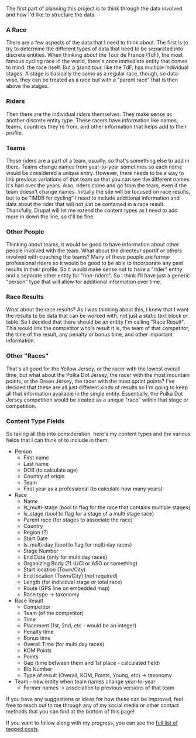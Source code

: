 
The first part of planning this project is to think through the data involved and how I'd like to structure the data.

### A Race

There are a few aspects of the data that I need to think about. The first is to try to determine the different types of data that need to be separated into discrete entities. When thinking about the Tour de France (TdF), the most famous cycling race in the world, there's once immediate entity that comes to mind: the race itself. But a grand tour, like the TdF, has multiple individual stages. A stage is basically the same as a regular race, though, so data-wise, they can be treated as a race but with a "parent race" that is then above the stages.

### Riders

Then there are the individual riders themselves. They make sense as another discrete entity type. These racers have information like names, teams, countries they're from, and other information that helps add to their profile.

### Teams

Those riders are a part of a team, usually, so that's something else to add in there. Teams change names from year-to-year sometimes so each name would be considered a unique entry. However, there needs to be a way to link previous variations of that team so that you can see the different names it's had over the years. Also, riders come and go from the team, even if the team doesn't change names. Initially the site will be focused on race results, but to be "IMDB for cycling" I need to include additional information and data about the rider that will not just be contained in a race result. Thankfully, Drupal will let me extend the content types as I need to add more in down the line, so it'll be fine.

### Other People

Thinking about teams, it would be good to have information about other people involved with the team. What about the directeur sportif or others involved with coaching the teams? Many of these people are former professional riders so it would be good to be able to incorporate any past results in their profile. So it would make sense not to have a "rider" entity and a separate other entity for "non-riders". So I think I'll have just a generic "person" type that will allow for additional information over time.

### Race Results

What about the race results? As I was thinking about this, I knew that I want the results to be data that can be worked with, not just a static text block or table. So I decided that there should be an entity I'm calling "Race Result". This would link the competitor who's result it is, the team of that competitor, the time of the result, any penalty or bonus time, and other important information.

### Other "Races"

That's all good for the Yellow Jersey, or the racer with the lowest overall time, but what about the Polka Dot Jersey, the racer with the most mountain points, or the Green Jersey, the racer with the most sprint points? I've decided that these are all just different kinds of results so I'm going to keep all that information available in the single entity. Essentially, the Polka Dot Jersey competition would be treated as a unique "race" within that stage or competition.

### Content Type Fields

So taking all this into consideration, here's my content types and the various fields that I can think of to include in them:

- Person
  - First name
  - Last name
  - DOB (to calculate age)
  - Country of origin
  - Team
  - First year as a professional (to calculate how many years)
- Race
  - Name
  - Is_multi-stage (bool to flag for the race that contains multiple stages)
  - Is_stage (bool to flag for a stage of a multi stage race)
  - Parent race (for stages to associate the race)
  - Country
  - Region (?)
  - Start Date
  - Is_multi-day (bool to flag for multi day races)
  - Stage Number
  - End Date (only for multi day races)
  - Organizing Body (?) (UCI or ASO or something)
  - Start location (Town/City)
  - End location (Town/City) (not required)
  - Length (for individual stage or total race)
  - Route (GPS line on embedded map)
  - Race type -> taxonomy
- Race Result
  - Competitor
  - Team (of the competitor)
  - Time
  - Placement (1st, 2nd, etc - would be an integer)
  - Penalty time
  - Bonus time
  - Overall Time (for multi day races)
  - KOM Points
  - Points
  - Gap (time between them and 1st place - calculated field)
  - Bib Number
  - Type of result (Overall, KOM, Points, Young, etc) -> taxonomy
- Team - new entity when team names change year-to-year
  - Former names -> association to previous versions of that team

If you have any suggestions or ideas for how these can be improved, feel free to reach out to me through any of my social media or other contact methods that you can find at the bottom of this page!

If you want to follow along with my progress, you can see the [full list of tagged posts](/tags/cycling-stats/).
